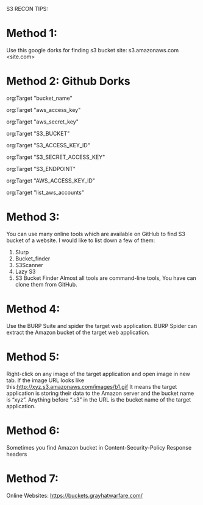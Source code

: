 S3 RECON TIPS:

# Method 1:

Use this google dorks for finding s3 bucket
site: s3.amazonaws.com <site.com>

# Method 2: Github Dorks

org:Target "bucket_name"

org:Target "aws_access_key"

org:Target "aws_secret_key"

org:Target "S3_BUCKET"

org:Target "S3_ACCESS_KEY_ID"

org:Target "S3_SECRET_ACCESS_KEY"

org:Target "S3_ENDPOINT"

org:Target "AWS_ACCESS_KEY_ID"

org:Target "list_aws_accounts"

# Method 3:

You can use many online tools which are available on GitHub to find S3 bucket of a website. I would like to list down a few of them:
1) Slurp
2) Bucket_finder
3) S3Scanner
4) Lazy S3
5) S3 Bucket Finder
Almost all tools are command-line tools, You have can clone them from GitHub.

# Method 4:

Use the BURP Suite and spider the target web application. BURP Spider can extract the Amazon bucket of the target web application.

# Method 5:

Right-click on any image of the target application and open image in new tab. If the image URL looks like this:http://xyz.s3.amazonaws.com/images/b1.gif
It means the target application is storing their data to the Amazon server and the bucket name is “xyz”. Anything before “.s3” in the URL is the bucket name of the target application.

# Method 6:

Sometimes you find Amazon bucket in Content-Security-Policy Response headers

# Method 7:

Online Websites: https://buckets.grayhatwarfare.com/
